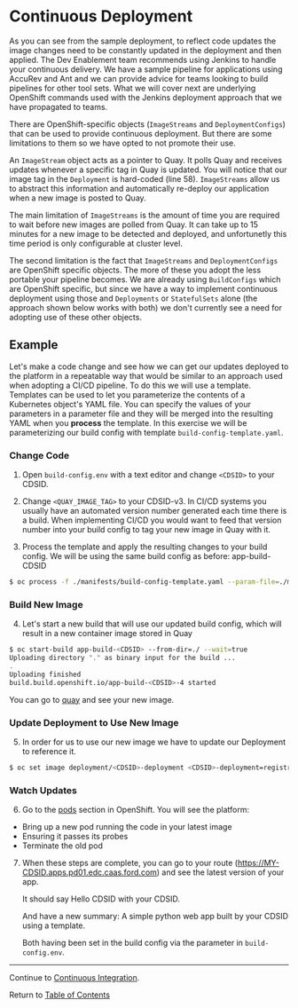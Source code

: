 # Continuous Deployment

As you can see from the sample deployment, to reflect code updates the image changes need to be constantly updated in the deployment and then applied.
The Dev Enablement team recommends using Jenkins to handle your continuous delivery.
We have a sample pipeline for applications using AccuRev and Ant and we can provide advice for teams looking to build pipelines for other tool sets.
What we will cover next are underlying OpenShift commands used with the Jenkins deployment approach that we have propagated to teams.

There are OpenShift-specific objects (`ImageStreams` and `DeploymentConfigs`) that can be used to provide continuous deployment.
But there are some limitations to them so we have opted to not promote their use.

An `ImageStream` object acts as a pointer to Quay. It polls Quay and receives updates whenever a specific tag in Quay is updated.
You will notice that our image tag in the `Deployment` is hard-coded (line 58). `ImageStreams` allow us to abstract this information and automatically
re-deploy our application when a new image is posted to Quay.

The main limitation of `ImageStreams` is the amount of time you are required to wait before new images are polled from Quay. It can take up to
15 minutes for a new image to be detected and deployed, and unfortunetly this time period is only configurable at cluster level.

The second limitation is the fact that `ImageStreams` and `DeploymentConfigs` are OpenShift specific objects. The more of these you adopt the
less portable your pipeline becomes. We are already using `BuildConfigs` which are OpenShift specific, but since we have a way to implement continuous deployment
using those and `Deployments` or `StatefulSets` alone (the approach shown below works with both) we don't currently see a need for adopting
use of these other objects.

## Example

Let's make a code change and see how we can get our updates deployed to the platform in a repeatable way that would be similar to an approach
used when adopting a CI/CD pipeline. To do this we will use a template. Templates can be used to let you parameterize the contents of a
Kubernetes object's YAML file. You can specify the values of your parameters in a parameter file and they will be merged into the
resulting YAML when you **process** the template. In this exercise we will be parameterizing our build config with template `build-config-template.yaml`.

### Change Code

1. Open `build-config.env` with a text editor and change `<CDSID>` to your CDSID. 

2. Change `<QUAY_IMAGE_TAG>` to your CDSID-v3. In CI/CD systems you usually have an automated version number generated each time there is a build.
When implementing CI/CD you would want to feed that version number into your build config to tag your new image in Quay with it.  

3. Process the template and apply the resulting changes to your build config. We will be using the same build config as before: app-build-CDSID

```bash
$ oc process -f ./manifests/build-config-template.yaml --param-file=./manifests/build-config.env | oc apply -f -
```

### Build New Image

4. Let's start a new build that will use our updated build config, which will result in a new container image stored in Quay

```bash
$ oc start-build app-build-<CDSID> --from-dir=./ --wait=true
Uploading directory "." as binary input for the build ...
.
Uploading finished
build.build.openshift.io/app-build-<CDSID>-4 started

```

You can go to [quay](https://registry.ford.com/repository/devenablement/workshop?tab=tags) and see your new image.

### Update Deployment to Use New Image

5. In order for us to use our new image we have to update our Deployment to reference it.

```bash
$ oc set image deployment/<CDSID>-deployment <CDSID>-deployment=registry.ford.com/devenablement/workshop:<CDSID>-v3
```

### Watch Updates

6. Go to the [pods](https://console-openshift-console.apps.pd01.edc.caas.ford.com/k8s/ns/devenablement-workshop-dev/pods) section in OpenShift. You will see the platform:

- Bring up a new pod running the code in your latest image
- Ensuring it passes its probes
- Terminate the old pod

7. When these steps are complete, you can go to your route (https://MY-CDSID.apps.pd01.edc.caas.ford.com) and see the latest version of your app.

   It should say Hello CDSID with your CDSID.

   And have a new summary: A simple python web app built by your CDSID using a template.

   Both having been set in the build config via the parameter in `build-config.env`. 

---

Continue to [Continuous Integration](./18-contint.md).

Return to [Table of Contents](../README.md#agenda)
